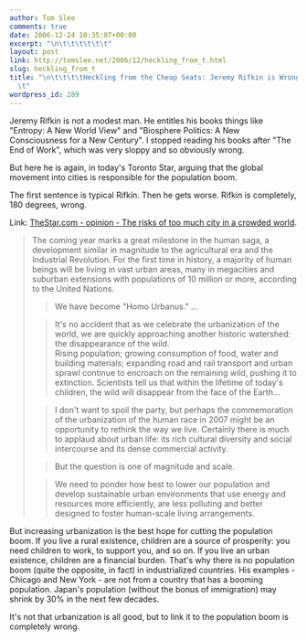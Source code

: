 ```yaml
---
author: Tom Slee
comments: true
date: 2006-12-24 10:35:07+00:00
excerpt: "\n\t\t\t\t\t\t"
layout: post
link: http://tomslee.net/2006/12/heckling_from_t.html
slug: heckling_from_t
title: "\n\t\t\t\tHeckling from the Cheap Seats: Jeremy Rifkin is Wrong About Cities\t\
  \t"
wordpress_id: 289
---
```



				

Jeremy Rifkin is not a modest man. He entitles his books things like "Entropy: A New World View" and "Biosphere Politics: A New Consciousness for a New Century". I stopped reading his books after "The End of Work", which was very sloppy and so obviously wrong.




But here he is again, in today's Toronto Star, arguing that the global movement into cities is responsible for the population boom. 




The first sentence is typical Rifkin. Then he gets worse. Rifkin is completely, 180 degrees, wrong.




Link: [TheStar.com - opinion - The risks of too much city in a crowded world](http://www.thestar.com/opinion/article/164832).


<blockquote>The coming year marks a great milestone in the human saga, a development similar in magnitude to the agricultural era and the Industrial Revolution. For the first time in history, a majority of human beings will be living in vast urban areas, many in megacities and suburban extensions with populations of 10 million or more, according to the United Nations.

> 
> 

> 
> We have become "Homo Urbanus." ...
> 
> 

> 
> It's no accident that as we celebrate the urbanization of the world, we are quickly approaching another historic watershed: the disappearance of the wild.  
Rising population; growing consumption of food, water and building materials; expanding road and rail transport and urban sprawl continue to encroach on the remaining wild, pushing it to extinction. Scientists tell us that within the lifetime of today's children, the wild will disappear from the face of the Earth...
> 
> 

> 
> I don't want to spoil the party, but perhaps the commemoration of the urbanization of the human race in 2007 might be an opportunity to rethink the way we live. Certainly there is much to applaud about urban life: its rich cultural diversity and social intercourse and its dense commercial activity.
> 
> 

> 
> 

> 
> But the question is one of magnitude and scale. 
> 
> 

> 
> We need to ponder how best to lower our population and develop sustainable urban environments that use energy and resources more efficiently, are less polluting and better designed to foster human-scale living arrangements. 
> 
> </blockquote>

But increasing urbanization is the best hope for cutting the population boom. If you live a rural existence, children are a source of prosperity: you need children to work, to support you, and so on. If you live an urban existence, children are a financial burden. That's why there is no population boom (quite the opposite, in fact) in industrialized countries. His examples - Chicago and New York - are not from a country that has a booming population. Japan's population (without the bonus of immigration) may shrink by 30% in the next few decades.




It's not that urbanization is all good, but to link it to the population boom is completely wrong.  




		
